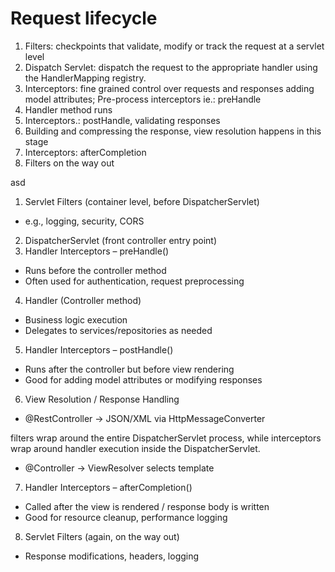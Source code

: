 # Request lifecycle

1. Filters: checkpoints that validate, modify or track the request at a servlet level
2. Dispatch Servlet: dispatch the request to the appropriate handler using the HandlerMapping registry.
3. Interceptors: fine grained control over requests and responses adding model attributes; Pre-process interceptors ie.: preHandle
4. Handler method runs
5. Interceptors.: postHandle, validating responses
6. Building and compressing the response, view resolution happens in this stage
7. Interceptors: afterCompletion
8. Filters on the way out

asd

1. Servlet Filters (container level, before DispatcherServlet)
  * e.g., logging, security, CORS
2. DispatcherServlet (front controller entry point)
3. Handler Interceptors – preHandle()
  * Runs before the controller method
  * Often used for authentication, request preprocessing
4. Handler (Controller method)
  * Business logic execution
  * Delegates to services/repositories as needed
5. Handler Interceptors – postHandle()
  * Runs after the controller but before view rendering
  * Good for adding model attributes or modifying responses
6. View Resolution / Response Handling
  * @RestController → JSON/XML via HttpMessageConverter

  filters wrap around the entire DispatcherServlet process, while interceptors wrap around handler execution inside the DispatcherServlet.
  * @Controller → ViewResolver selects template
7. Handler Interceptors – afterCompletion()
  * Called after the view is rendered / response body is written
  * Good for resource cleanup, performance logging
8. Servlet Filters (again, on the way out)
  * Response modifications, headers, logging
